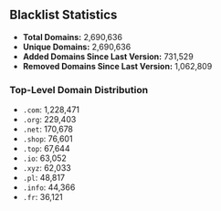## Blacklist Statistics

- **Total Domains:** 2,690,636
- **Unique Domains:** 2,690,636
- **Added Domains Since Last Version:** 731,529
- **Removed Domains Since Last Version:** 1,062,809

### Top-Level Domain Distribution

-  `.com`: 1,228,471
-  `.org`: 229,403
-  `.net`: 170,678
-  `.shop`: 76,601
-  `.top`: 67,644
-  `.io`: 63,052
-  `.xyz`: 62,033
-  `.pl`: 48,817
-  `.info`: 44,366
-  `.fr`: 36,121
